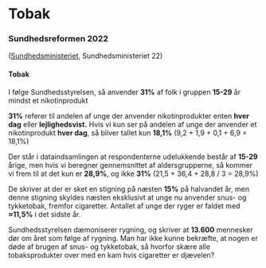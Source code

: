 # Tobak

### Sundhedsreformen 2022

([Sundhedsministeriet](https://sum.dk/nyheder/2022/marts/sundhedsreformen-regeringen-vil-goere-fremtiden-nikotinfri-og-flytte-sundhedsvaesenet-taettere-paa-borgerne), Sundhedsministeriet 22)

#### Tobak

I følge Sundhedsstyrelsen, så anvender **31%** af folk i gruppen **15-29** år mindst et nikotinprodukt

**31%** referer til andelen af unge der anvender nikotinprodukter enten **hver dag** eller **lejlighedsvist.** Hvis vi kun ser på andelen af unge der anvender et nikotinprodukt **hver dag**, så bliver tallet kun **18,1%** (9,2 + 1,9 + 0,1 + 6,9 = 18,1%)

Der står i dataindsamlingen at respondenterne udelukkende består af **15-29** årige, men hvis vi beregner gennemsnittet af aldersgrupperne, så kommer vi frem til at det kun er **28,9%**, og ikke **31%** (21,5 + 36,4 + 28,8 / 3 = 28,9%)

De skriver at der er sket en stigning på næsten **15%** på halvandet år, men denne stigning skyldes næsten eksklusivt at unge nu anvender snus- og tykketobak, fremfor cigaretter. Antallet af unge der ryger er faldet med **≈11,5%** i det sidste år.

Sundhedsstyrelsen dæmoniserer rygning, og skriver at **13.600** mennesker dør om året som følge af rygning. Man har ikke kunne bekræfte, at nogen er døde af brugen af snus- og tykketobak, så hvorfor skære alle tobaksprodukter over med en kam hvis cigaretter er djævelen?
